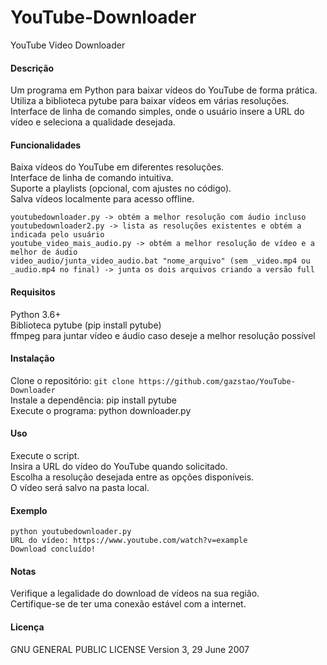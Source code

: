 # YouTube-Downloader
YouTube Video Downloader

#### Descrição

Um programa em Python para baixar vídeos do YouTube de forma prática.  
Utiliza a biblioteca pytube para baixar vídeos em várias resoluções.  
Interface de linha de comando simples, onde o usuário insere a URL do vídeo e seleciona a qualidade desejada.
  
  
#### Funcionalidades

Baixa vídeos do YouTube em diferentes resoluções.  
Interface de linha de comando intuitiva.  
Suporte a playlists (opcional, com ajustes no código).  
Salva vídeos localmente para acesso offline.  

```
youtubedownloader.py -> obtém a melhor resolução com áudio incluso
youtubedownloader2.py -> lista as resoluções existentes e obtém a indicada pelo usuário
youtube_video_mais_audio.py -> obtém a melhor resolução de vídeo e a melhor de áudio
video_audio/junta_video_audio.bat "nome_arquivo" (sem _video.mp4 ou _audio.mp4 no final) -> junta os dois arquivos criando a versão full
```

#### Requisitos

Python 3.6+  
Biblioteca pytube (pip install pytube)  
ffmpeg para juntar vídeo e áudio caso deseje a melhor resolução possível  
  

#### Instalação

Clone o repositório: ```git clone https://github.com/gazstao/YouTube-Downloader```  
Instale a dependência: pip install pytube  
Execute o programa: python downloader.py  

#### Uso

Execute o script.  
Insira a URL do vídeo do YouTube quando solicitado.  
Escolha a resolução desejada entre as opções disponíveis.  
O vídeo será salvo na pasta local.  
  

#### Exemplo
```
python youtubedownloader.py
URL do vídeo: https://www.youtube.com/watch?v=example
Download concluído!
```

#### Notas
Verifique a legalidade do download de vídeos na sua região.  
Certifique-se de ter uma conexão estável com a internet.  

#### Licença
GNU GENERAL PUBLIC LICENSE Version 3, 29 June 2007
